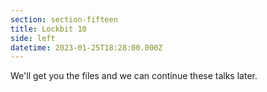 ```yaml
---
section: section-fifteen
title: Lockbit 10
side: left
datetime: 2023-01-25T18:28:00.000Z
---
```

We'll get you the files and we can continue these talks later.

